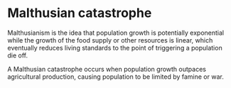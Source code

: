 # Malthusian catastrophe

Malthusianism is the idea that population growth is potentially exponential while the growth of the food supply or other resources is linear, which eventually reduces living standards to the point of triggering a population die off. 

A Malthusian catastrophe occurs when population growth outpaces agricultural production, causing population to be limited by famine or war.
